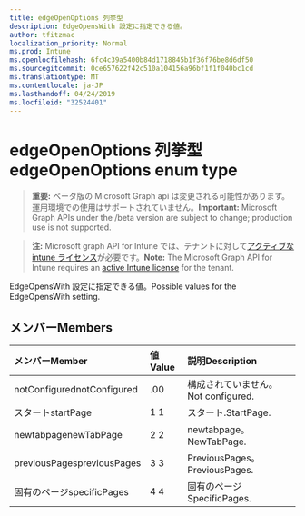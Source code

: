 ```yaml
---
title: edgeOpenOptions 列挙型
description: EdgeOpensWith 設定に指定できる値。
author: tfitzmac
localization_priority: Normal
ms.prod: Intune
ms.openlocfilehash: 6fc4c39a5400b84d1718845b1f36f76be8d6df50
ms.sourcegitcommit: 0ce657622f42c510a104156a96bf1f1f040bc1cd
ms.translationtype: MT
ms.contentlocale: ja-JP
ms.lasthandoff: 04/24/2019
ms.locfileid: "32524401"
---
```

# <a name="edgeopenoptions-enum-type"></a><span data-ttu-id="d01a3-103">edgeOpenOptions 列挙型</span><span class="sxs-lookup"><span data-stu-id="d01a3-103">edgeOpenOptions enum type</span></span>

> <span data-ttu-id="d01a3-104">**重要:** ベータ版の Microsoft Graph api は変更される可能性があります。運用環境での使用はサポートされていません。</span><span class="sxs-lookup"><span data-stu-id="d01a3-104">**Important:** Microsoft Graph APIs under the /beta version are subject to change; production use is not supported.</span></span>

> <span data-ttu-id="d01a3-105">**注:** Microsoft graph API for Intune では、テナントに対して[アクティブな intune ライセンス](https://go.microsoft.com/fwlink/?linkid=839381)が必要です。</span><span class="sxs-lookup"><span data-stu-id="d01a3-105">**Note:** The Microsoft Graph API for Intune requires an [active Intune license](https://go.microsoft.com/fwlink/?linkid=839381) for the tenant.</span></span>

<span data-ttu-id="d01a3-106">EdgeOpensWith 設定に指定できる値。</span><span class="sxs-lookup"><span data-stu-id="d01a3-106">Possible values for the EdgeOpensWith setting.</span></span>

## <a name="members"></a><span data-ttu-id="d01a3-107">メンバー</span><span class="sxs-lookup"><span data-stu-id="d01a3-107">Members</span></span>
|<span data-ttu-id="d01a3-108">メンバー</span><span class="sxs-lookup"><span data-stu-id="d01a3-108">Member</span></span>|<span data-ttu-id="d01a3-109">値</span><span class="sxs-lookup"><span data-stu-id="d01a3-109">Value</span></span>|<span data-ttu-id="d01a3-110">説明</span><span class="sxs-lookup"><span data-stu-id="d01a3-110">Description</span></span>|
|:---|:---|:---|
|<span data-ttu-id="d01a3-111">notConfigured</span><span class="sxs-lookup"><span data-stu-id="d01a3-111">notConfigured</span></span>|<span data-ttu-id="d01a3-112">.0</span><span class="sxs-lookup"><span data-stu-id="d01a3-112">0</span></span>|<span data-ttu-id="d01a3-113">構成されていません。</span><span class="sxs-lookup"><span data-stu-id="d01a3-113">Not configured.</span></span>|
|<span data-ttu-id="d01a3-114">スタート</span><span class="sxs-lookup"><span data-stu-id="d01a3-114">startPage</span></span>|<span data-ttu-id="d01a3-115">1 </span><span class="sxs-lookup"><span data-stu-id="d01a3-115">1</span></span>|<span data-ttu-id="d01a3-116">スタート.</span><span class="sxs-lookup"><span data-stu-id="d01a3-116">StartPage.</span></span>|
|<span data-ttu-id="d01a3-117">newtabpage</span><span class="sxs-lookup"><span data-stu-id="d01a3-117">newTabPage</span></span>|<span data-ttu-id="d01a3-118">2 </span><span class="sxs-lookup"><span data-stu-id="d01a3-118">2</span></span>|<span data-ttu-id="d01a3-119">newtabpage。</span><span class="sxs-lookup"><span data-stu-id="d01a3-119">NewTabPage.</span></span>|
|<span data-ttu-id="d01a3-120">previousPages</span><span class="sxs-lookup"><span data-stu-id="d01a3-120">previousPages</span></span>|<span data-ttu-id="d01a3-121">3 </span><span class="sxs-lookup"><span data-stu-id="d01a3-121">3</span></span>|<span data-ttu-id="d01a3-122">PreviousPages。</span><span class="sxs-lookup"><span data-stu-id="d01a3-122">PreviousPages.</span></span>|
|<span data-ttu-id="d01a3-123">固有のページ</span><span class="sxs-lookup"><span data-stu-id="d01a3-123">specificPages</span></span>|<span data-ttu-id="d01a3-124">4 </span><span class="sxs-lookup"><span data-stu-id="d01a3-124">4</span></span>|<span data-ttu-id="d01a3-125">固有のページ</span><span class="sxs-lookup"><span data-stu-id="d01a3-125">SpecificPages.</span></span>|






